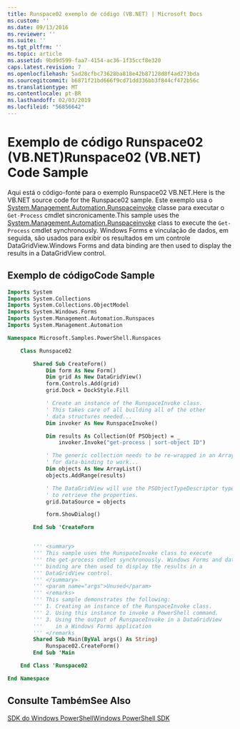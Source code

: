 ```yaml
---
title: Runspace02 exemplo de código (VB.NET) | Microsoft Docs
ms.custom: ''
ms.date: 09/13/2016
ms.reviewer: ''
ms.suite: ''
ms.tgt_pltfrm: ''
ms.topic: article
ms.assetid: 9bd9d599-faa7-4154-ac36-1f35ccf8e320
caps.latest.revision: 7
ms.openlocfilehash: 5ad28cfbc73628ba818e42b87128d8f4ad273bda
ms.sourcegitcommit: b6871f21bd666f9cd71dd336bb3f844cf472b56c
ms.translationtype: MT
ms.contentlocale: pt-BR
ms.lasthandoff: 02/03/2019
ms.locfileid: "56856642"
---
```

# <a name="runspace02-vbnet-code-sample"></a><span data-ttu-id="d86ff-102">Exemplo de código Runspace02 (VB.NET)</span><span class="sxs-lookup"><span data-stu-id="d86ff-102">Runspace02 (VB.NET) Code Sample</span></span>

<span data-ttu-id="d86ff-103">Aqui está o código-fonte para o exemplo Runspace02 VB.NET.</span><span class="sxs-lookup"><span data-stu-id="d86ff-103">Here is the VB.NET source code for the Runspace02 sample.</span></span> <span data-ttu-id="d86ff-104">Este exemplo usa o [System.Management.Automation.Runspaceinvoke](/dotnet/api/System.Management.Automation.RunspaceInvoke) classe para executar o `Get-Process` cmdlet sincronicamente.</span><span class="sxs-lookup"><span data-stu-id="d86ff-104">This sample uses the [System.Management.Automation.Runspaceinvoke](/dotnet/api/System.Management.Automation.RunspaceInvoke) class to execute the `Get-Process` cmdlet synchronously.</span></span> <span data-ttu-id="d86ff-105">Windows Forms e vinculação de dados, em seguida, são usados para exibir os resultados em um controle DataGridView.</span><span class="sxs-lookup"><span data-stu-id="d86ff-105">Windows Forms and data binding are then used to display the results in a DataGridView control.</span></span>

## <a name="code-sample"></a><span data-ttu-id="d86ff-106">Exemplo de código</span><span class="sxs-lookup"><span data-stu-id="d86ff-106">Code Sample</span></span>

```vb
Imports System
Imports System.Collections
Imports System.Collections.ObjectModel
Imports System.Windows.Forms
Imports System.Management.Automation.Runspaces
Imports System.Management.Automation

Namespace Microsoft.Samples.PowerShell.Runspaces

    Class Runspace02

        Shared Sub CreateForm()
            Dim form As New Form()
            Dim grid As New DataGridView()
            form.Controls.Add(grid)
            grid.Dock = DockStyle.Fill

            ' Create an instance of the RunspaceInvoke class.
            ' This takes care of all building all of the other
            ' data structures needed...
            Dim invoker As New RunspaceInvoke()

            Dim results As Collection(Of PSObject) = _
                invoker.Invoke("get-process | sort-object ID")

            ' The generic collection needs to be re-wrapped in an ArrayList
            ' for data-binding to work...
            Dim objects As New ArrayList()
            objects.AddRange(results)

            ' The DataGridView will use the PSObjectTypeDescriptor type
            ' to retrieve the properties.
            grid.DataSource = objects

            form.ShowDialog()

        End Sub 'CreateForm


        ''' <summary>
        ''' This sample uses the RunspaceInvoke class to execute
        ''' the get-process cmdlet synchronously. Windows Forms and data
        ''' binding are then used to display the results in a
        ''' DataGridView control.
        ''' </summary>
        ''' <param name="args">Unused</param>
        ''' <remarks>
        ''' This sample demonstrates the following:
        ''' 1. Creating an instance of the RunspaceInvoke class.
        ''' 2. Using this instance to invoke a PowerShell command.
        ''' 3. Using the output of RunspaceInvoke in a DataGridView
        '''    in a Windows Forms application
        ''' </remarks
        Shared Sub Main(ByVal args() As String)
            Runspace02.CreateForm()
        End Sub 'Main

    End Class 'Runspace02

End Namespace
```

<!-- TODO!!!: [!code-csharp[Runspace02.vb](../../powershell-sdk-samples/SDK-2.0/vb/Runspace02/Runspace02.vb#L09-L68 "Runspace02.vb")] -->

## <a name="see-also"></a><span data-ttu-id="d86ff-107">Consulte Também</span><span class="sxs-lookup"><span data-stu-id="d86ff-107">See Also</span></span>

[<span data-ttu-id="d86ff-108">SDK do Windows PowerShell</span><span class="sxs-lookup"><span data-stu-id="d86ff-108">Windows PowerShell SDK</span></span>](../windows-powershell-reference.md)